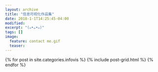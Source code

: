 ```yaml
---
layout: archive
title: "信息可视化作品集"
date: 2018-1-1T14:25:45-04:00
modified:
excerpt: "(๑•ᴗ•๑)"
tags: []
image: 
  feature: contact me.gif
  teaser:
---
```



<div class="tiles">
{% for post in site.categories.infovis %}
  {% include post-grid.html %}
{% endfor %}
</div><!-- /.tiles 把所有categories 有 infovis 的列出来-->
